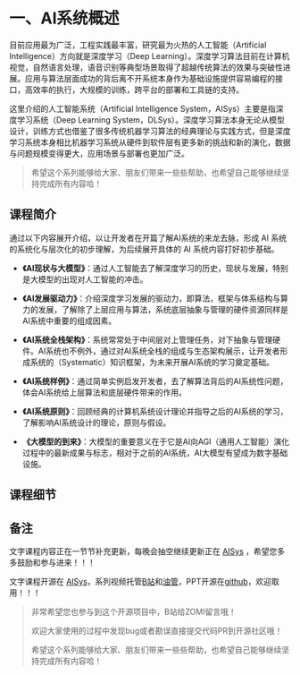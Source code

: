 <!--Copyright © ZOMI 适用于[License](https://github.com/chenzomi12/DeepLearningSystem)版权许可-->

# 一、AI系统概述

目前应用最为广泛，工程实践最丰富，研究最为火热的人工智能（Artificial Intelligence）方向就是深度学习（Deep Learning）。深度学习算法目前在计算机视觉，自然语言处理，语音识别等典型场景取得了超越传统算法的效果与突破性进展。应用与算法层面成功的背后离不开系统本身作为基础设施提供容易编程的接口，高效率的执行，大规模的训练，跨平台的部署和工具链的支持。

这里介绍的人工智能系统（Artificial Intelligence System，AISys）主要是指深度学习系统（Deep Learning System，DLSys）。深度学习算法本身无论从模型设计，训练方式也借鉴了很多传统机器学习算法的经典理论与实践方式，但是深度学习系统本身相比机器学习系统从硬件到软件层有更多新的挑战和新的演化，数据与问题规模变得更大，应用场景与部署也更加广泛。

> 希望这个系列能够给大家、朋友们带来一些些帮助，也希望自己能够继续坚持完成所有内容哈！

## 课程简介

通过以下内容展开介绍，以让开发者在开篇了解AI系统的来龙去脉，形成 AI 系统的系统化与层次化的初步理解，为后续展开具体的 AI 系统内容打好初步基础。

- **《AI现状与大模型》**：通过人工智能去了解深度学习的历史，现状与发展，特别是大模型的出现对人工智能的冲击。

- **《AI发展驱动力》**：介绍深度学习发展的驱动力，即算法，框架与体系结构与算力的发展，了解除了上层应用与算法，系统底层抽象与管理的硬件资源同样是AI系统中重要的组成因素。

- **《AI系统全栈架构》**：系统常常处于中间层对上管理任务，对下抽象与管理硬件。AI系统也不例外，通过对AI系统全栈的组成与生态架构展示，让开发者形成系统的（Systematic）知识框架，为未来开展AI系统的学习奠定基础。

- **《AI系统样例》**：通过简单实例启发开发者，去了解算法背后的AI系统性问题，体会AI系统给上层算法和底层硬件带来的作用。

- **《AI系统原则》**：回顾经典的计算机系统设计理论并指导之后的AI系统的学习，了解影响AI系统设计的理论，原则与假设。

- **《大模型的到来》**：大模型的重要意义在于它是AI向AGI（通用人工智能）演化过程中的最新成果与标志，相对于之前的AI系统，AI大模型有望成为数字基础设施。

## 课程细节


## 备注

文字课程内容正在一节节补充更新，每晚会抽空继续更新正在 [AISys](https://chenzomi12.github.io/) ，希望您多多鼓励和参与进来！！！

文字课程开源在 [AISys](https://chenzomi12.github.io/)，系列视频托管[B站](https://space.bilibili.com/517221395)和[油管](https://www.youtube.com/@ZOMI666/videos)，PPT开源在[github](https://github.com/chenzomi12/DeepLearningSystem)，欢迎取用！！！

> 非常希望您也参与到这个开源项目中，B站给ZOMI留言哦！
>
> 欢迎大家使用的过程中发现bug或者勘误直接提交代码PR到开源社区哦！
>
> 希望这个系列能够给大家、朋友们带来一些些帮助，也希望自己能够继续坚持完成所有内容哈！
